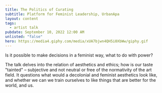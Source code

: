 ```yaml
---
title: The Politics of Curating
subtitle: Platform for Feminist Leadership, UrbanApa
layout: content
tags:
  - artist talk
pubdate: September 10, 2022 12:00 AM
unlisted: "false"
hero: https://media4.giphy.com/media/xUA7bjwn4QH5i0XbWw/giphy.gif
---
```

Is it possible to make decisions in a feminist way, what to do with power? 

The talk delves into the relation of aesthetics and ethics; how is our taste "tainted" – subjective and not neutral or free of the normativity of the art field. It questions what would a decolonial and feminist aesthetics look like, and whether we can we train ourselves to like things that are better for the world, and us.